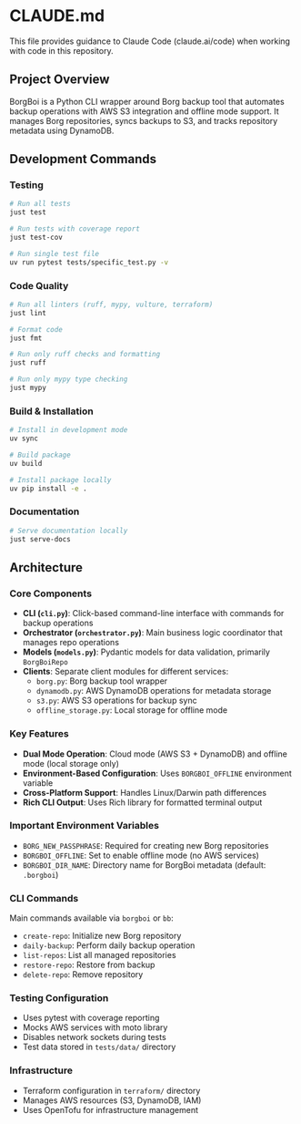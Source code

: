 # CLAUDE.md

This file provides guidance to Claude Code (claude.ai/code) when working with code in this repository.

## Project Overview

BorgBoi is a Python CLI wrapper around Borg backup tool that automates backup operations with AWS S3 integration and offline mode support. It manages Borg repositories, syncs backups to S3, and tracks repository metadata using DynamoDB.

## Development Commands

### Testing
```bash
# Run all tests
just test

# Run tests with coverage report
just test-cov

# Run single test file
uv run pytest tests/specific_test.py -v
```

### Code Quality
```bash
# Run all linters (ruff, mypy, vulture, terraform)
just lint

# Format code
just fmt

# Run only ruff checks and formatting
just ruff

# Run only mypy type checking
just mypy
```

### Build & Installation
```bash
# Install in development mode
uv sync

# Build package
uv build

# Install package locally
uv pip install -e .
```

### Documentation
```bash
# Serve documentation locally
just serve-docs
```

## Architecture

### Core Components

- **CLI (`cli.py`)**: Click-based command-line interface with commands for backup operations
- **Orchestrator (`orchestrator.py`)**: Main business logic coordinator that manages repo operations
- **Models (`models.py`)**: Pydantic models for data validation, primarily `BorgBoiRepo`
- **Clients**: Separate client modules for different services:
  - `borg.py`: Borg backup tool wrapper
  - `dynamodb.py`: AWS DynamoDB operations for metadata storage
  - `s3.py`: AWS S3 operations for backup sync
  - `offline_storage.py`: Local storage for offline mode

### Key Features

- **Dual Mode Operation**: Cloud mode (AWS S3 + DynamoDB) and offline mode (local storage only)
- **Environment-Based Configuration**: Uses `BORGBOI_OFFLINE` environment variable
- **Cross-Platform Support**: Handles Linux/Darwin path differences
- **Rich CLI Output**: Uses Rich library for formatted terminal output

### Important Environment Variables

- `BORG_NEW_PASSPHRASE`: Required for creating new Borg repositories
- `BORGBOI_OFFLINE`: Set to enable offline mode (no AWS services)
- `BORGBOI_DIR_NAME`: Directory name for BorgBoi metadata (default: `.borgboi`)

### CLI Commands

Main commands available via `borgboi` or `bb`:
- `create-repo`: Initialize new Borg repository
- `daily-backup`: Perform daily backup operation
- `list-repos`: List all managed repositories
- `restore-repo`: Restore from backup
- `delete-repo`: Remove repository

### Testing Configuration

- Uses pytest with coverage reporting
- Mocks AWS services with moto library
- Disables network sockets during tests
- Test data stored in `tests/data/` directory

### Infrastructure

- Terraform configuration in `terraform/` directory
- Manages AWS resources (S3, DynamoDB, IAM)
- Uses OpenTofu for infrastructure management